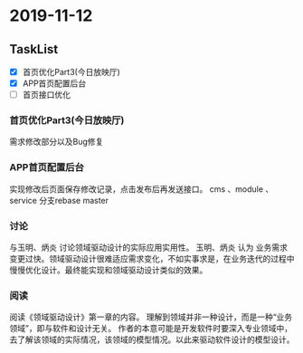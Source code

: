 # 2019-11-12

## TaskList
- [X] 首页优化Part3(今日放映厅)
- [x] APP首页配置后台
- [ ] 首页接口优化
### 首页优化Part3(今日放映厅)
需求修改部分以及Bug修复

### APP首页配置后台
实现修改后页面保存修改记录，点击发布后再发送接口。
cms 、module 、service 分支rebase master

### 讨论
与玉明、炳炎 讨论领域驱动设计的实际应用实用性。
玉明、炳炎 认为 业务需求变更过快。领域驱动设计很难适应需求变化，不如实事求是，在业务迭代的过程中慢慢优化设计。最终能实现和领域驱动设计类似的效果。
### 阅读
阅读《领域驱动设计》第一章的内容。
理解到领域并非一种设计，而是一种“业务领域”，即与软件和设计无关。
作者的本意可能是开发软件时要深入专业领域中，去了解该领域的实际情况，该领域的模型情况。以此来驱动软件设计的模型设计。
